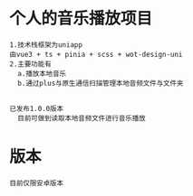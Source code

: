 # 个人的音乐播放项目
    1.技术栈框架为uniapp
    由vue3 + ts + pinia + scss + wot-design-uni
    2.主要功能有 
      a.播放本地音乐
      b.通过plus与原生通信扫描管理本地音频文件与文件夹


    已发布1.0.0版本 
      目前可做到读取本地音频文件进行音乐播放
# 版本
    目前仅限安卓版本